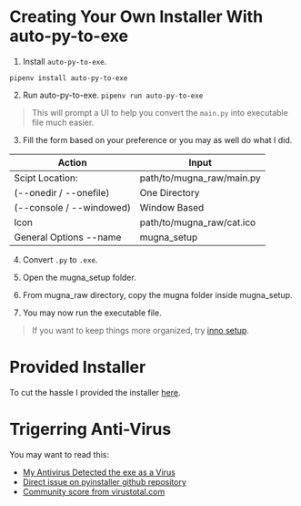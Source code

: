 # Creating Your Own Installer With auto-py-to-exe
1. Install `auto-py-to-exe`.

`pipenv install auto-py-to-exe`

2. Run auto-py-to-exe.
`pipenv run auto-py-to-exe`
> This will prompt a UI to help you convert the `main.py` into executable file much easier.

3. Fill the form based on your preference or you may as well do what I did.

| Action | Input |
| ------- | ------- |
| Scipt Location: | path/to/mugna_raw/main.py |
| (--onedir / --onefile) | One Directory |
| (--console / --windowed) | Window Based |
| Icon | path/to/mugna_raw/cat.ico |
| General Options --name | mugna_setup |

4. Convert `.py` to `.exe`.

6. Open the mugna_setup folder.

8. From mugna_raw directory, copy the mugna folder inside mugna_setup.

10. You may now run the executable file.

 > If you want to keep things more organized, try [inno setup](https://jrsoftware.org/isdl.php).

# Provided Installer
To cut the hassle I provided the installer [here](https://github.com/chraem/Mugna/blob/main/installer/Mugna%20Setup.exe).

# Trigerring Anti-Virus 
You may want to read this:
- [My Antivirus Detected the exe as a Virus](https://nitratine.net/blog/post/issues-when-using-auto-py-to-exe/#my-antivirus-detected-the-exe-as-a-virus)
- [Direct issue on pyinstaller github repository](https://github.com/pyinstaller/pyinstaller/issues/2501#issuecomment-286230354)
- [Community score from virustotal.com](https://www.virustotal.com/gui/file/f94140a95bb613c79e66e01b430acd2eab8c27af4e3a9b280b061b916f79cf81/detection)
